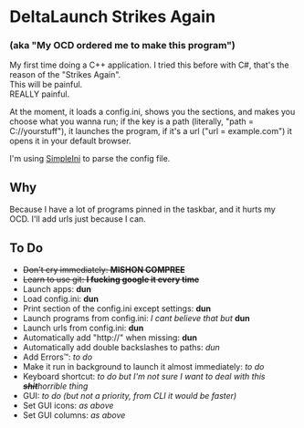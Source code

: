 # DeltaLaunch Strikes Again
### (aka "My OCD ordered me to make this program")
My first time doing a C++ application.
I tried this before with C#, that's the reason of the "Strikes Again".  
This will be painful.  
REALLY painful.  

At the moment, it loads a config.ini, shows you the sections, and makes you choose what you wanna run; if the key is a path (literally, "path = C://yourstuff"), it launches the program, if it's a url ("url = example.com") it opens it in your default browser.

I'm using [SimpleIni](https://github.com/brofield/simpleini) to parse the config file.

## Why
Because I have a lot of programs pinned in the taskbar, and it hurts my OCD. I'll add urls just because I can.

## To Do
* ~~Don't cry immediately: **MISHON COMPREE**~~
* ~~Learn to use git: **I fucking google it every time**~~
* Launch apps: **dun**
* Load config.ini: **dun**
* Print section of the config.ini except settings: **dun**
* Launch programs from config.ini: *I cant believe that but* **dun**
* Launch urls from config.ini: **dun**
* Automatically add "http://" when missing: **dun**
* Automatically add double backslashes to paths: *dun*
* Add Errors™: *to do*
* Make it run in background to launch it almost immediately: *to do*
* Keyboard shortcut: *to do but I'm not sure I want to deal with this ~~**shit**~~horrible thing*
* GUI: *to do (but not a priority, from CLI it would be faster)*
* Set GUI icons: *as above*
* Set GUI columns: *as above*
